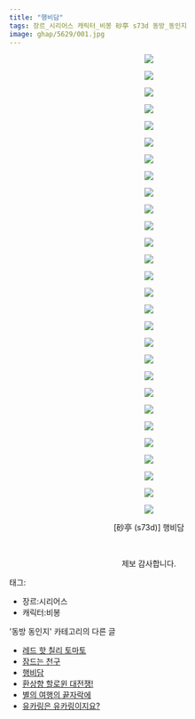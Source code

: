 ```yaml
---
title: "행비담"
tags: 장르_시리어스 캐릭터_비봉 砂亭 s73d 동방_동인지
image: ghap/5629/001.jpg
---
```

<div class="article">
<p style="text-align: center; clear: none; float: none;"><img src="{{ site.nasurl }}/ghap/5629/001.jpg"/></p>
<p style="text-align: center; clear: none; float: none;"><img src="{{ site.nasurl }}/ghap/5629/002.jpg"/></p>
<p style="text-align: center; clear: none; float: none;"><img src="{{ site.nasurl }}/ghap/5629/003.jpg"/></p>
<p style="text-align: center; clear: none; float: none;"><img src="{{ site.nasurl }}/ghap/5629/004.jpg"/></p>
<p style="text-align: center; clear: none; float: none;"><img src="{{ site.nasurl }}/ghap/5629/005.jpg"/></p>
<p style="text-align: center; clear: none; float: none;"><img src="{{ site.nasurl }}/ghap/5629/006.jpg"/></p>
<p style="text-align: center; clear: none; float: none;"><img src="{{ site.nasurl }}/ghap/5629/007.jpg"/></p>
<p style="text-align: center; clear: none; float: none;"><img src="{{ site.nasurl }}/ghap/5629/008.jpg"/></p>
<p style="text-align: center; clear: none; float: none;"><img src="{{ site.nasurl }}/ghap/5629/009.jpg"/></p>
<p style="text-align: center; clear: none; float: none;"><img src="{{ site.nasurl }}/ghap/5629/010.jpg"/></p>
<p style="text-align: center; clear: none; float: none;"><img src="{{ site.nasurl }}/ghap/5629/011.jpg"/></p>
<p style="text-align: center; clear: none; float: none;"><img src="{{ site.nasurl }}/ghap/5629/012.jpg"/></p>
<p style="text-align: center; clear: none; float: none;"><img src="{{ site.nasurl }}/ghap/5629/013.jpg"/></p>
<p style="text-align: center; clear: none; float: none;"><img src="{{ site.nasurl }}/ghap/5629/014.jpg"/></p>
<p style="text-align: center; clear: none; float: none;"><img src="{{ site.nasurl }}/ghap/5629/015.jpg"/></p>
<p style="text-align: center; clear: none; float: none;"><img src="{{ site.nasurl }}/ghap/5629/016.jpg"/></p>
<p style="text-align: center; clear: none; float: none;"><img src="{{ site.nasurl }}/ghap/5629/017.jpg"/></p>
<p style="text-align: center; clear: none; float: none;"><img src="{{ site.nasurl }}/ghap/5629/018.jpg"/></p>
<p style="text-align: center; clear: none; float: none;"><img src="{{ site.nasurl }}/ghap/5629/019.jpg"/></p>
<p style="text-align: center; clear: none; float: none;"><img src="{{ site.nasurl }}/ghap/5629/020.jpg"/></p>
<p style="text-align: center; clear: none; float: none;"><img src="{{ site.nasurl }}/ghap/5629/021.jpg"/></p>
<p style="text-align: center; clear: none; float: none;"><img src="{{ site.nasurl }}/ghap/5629/022.jpg"/></p>
<p style="text-align: center; clear: none; float: none;"><img src="{{ site.nasurl }}/ghap/5629/023.jpg"/></p>
<p style="text-align: center; clear: none; float: none;"><img src="{{ site.nasurl }}/ghap/5629/024.jpg"/></p>
<p style="text-align: center; clear: none; float: none;"><img src="{{ site.nasurl }}/ghap/5629/025.jpg"/></p>
<p style="text-align: center; clear: none; float: none;"><img src="{{ site.nasurl }}/ghap/5629/026.jpg"/></p>
<p style="text-align: center; clear: none; float: none;"><img src="{{ site.nasurl }}/ghap/5629/027.jpg"/></p>
<p style="text-align: center; clear: none; float: none;"><img src="{{ site.nasurl }}/ghap/5629/028.jpg"/></p>
<p style="text-align: center; clear: none; float: none;">[砂亭 (s73d)] 행비담</p>
<p style="text-align: center; clear: none; float: none;"><br/></p>
<p style="text-align: center; clear: none; float: none;">제보 감사합니다.</p>
</div><div class="tagTrail">
<p>태그: </p>
<ul>
<li>장르:시리어스</li>
<li>캐릭터:비봉</li>
</ul>
</div><div class="another">
<p>'동방 동인지' 카테고리의 다른 글</p>
<ul>
<li><a href="/2019-01-20-ghap_5631">레드 핫 칠리 토마토</a></li>
<li><a href="/2019-01-20-ghap_5630">잠드는 천구</a></li>
<li><a href="/2019-01-19-ghap_5629">행비담</a></li>
<li><a href="/2019-01-18-ghap_5628">환상향 할로윈 대전쟁!</a></li>
<li><a href="/2019-01-16-ghap_5595">별의 여행의 끝자락에</a></li>
<li><a href="/2019-01-15-ghap_5588">유카링은 유카링이지요?</a></li>
</ul>
</div>